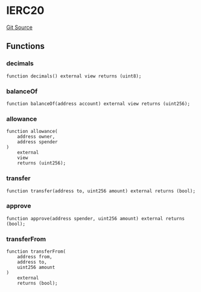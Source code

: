 # IERC20
[Git Source](https://github.com/moss-eth/zap/blob/633c02e3c1d55b8cd7b9a28033f9517a34a72a75/src/interfaces/IERC20.sol)


## Functions
### decimals


```solidity
function decimals() external view returns (uint8);
```

### balanceOf


```solidity
function balanceOf(address account) external view returns (uint256);
```

### allowance


```solidity
function allowance(
    address owner,
    address spender
)
    external
    view
    returns (uint256);
```

### transfer


```solidity
function transfer(address to, uint256 amount) external returns (bool);
```

### approve


```solidity
function approve(address spender, uint256 amount) external returns (bool);
```

### transferFrom


```solidity
function transferFrom(
    address from,
    address to,
    uint256 amount
)
    external
    returns (bool);
```


